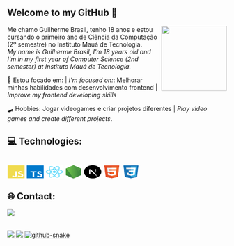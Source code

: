 ## Welcome to my GitHub 👋
<img align="right" height=150px width=150px src="https://user-images.githubusercontent.com/98707474/191408519-b9236392-4bde-4d2f-a4ee-bbf9ee631bda.png">
<p align="left" text-align="justify">
  Me chamo Guilherme Brasil, tenho 18 anos e estou cursando o primeiro ano de Ciência da Computação (2º semestre) no Instituto Mauá de Tecnologia.<br/>
  <em>My name is Guilherme Brasil, I'm 18 years old and I'm in my first year of Computer Science (2nd semester) at Instituto Mauá de Tecnologia.</em>
</p>
<p align="left" text-align="justify">
  🎯 Estou focado em: | <em>I'm focused on:</em>: Melhorar minhas habilidades com desenvolvimento frontend | <em>Improve my frontend developing skills</em><br/>
</p>
<p align="left" text-align="justify">
  🛹 Hobbies: Jogar videogames e criar projetos diferentes | <em>Play video games and create different projects</em>.
</p>

## 💻 Technologies:
<div style="display: inline_block"><br>
  <img align="center" alt="JS" height="30" width="40" src="https://raw.githubusercontent.com/devicons/devicon/master/icons/javascript/javascript-plain.svg">
  <img align="center" alt="TS" height="30" width="40" src="https://raw.githubusercontent.com/devicons/devicon/master/icons/typescript/typescript-plain.svg">
  <img align="center" alt="React" height="30" width="40" src="https://raw.githubusercontent.com/devicons/devicon/master/icons/react/react-original.svg">
  <img align="center" alt="NodeJS" height="30" width="40" src="https://raw.githubusercontent.com/devicons/devicon/master/icons/nodejs/nodejs-original.svg">
  <img align="center" alt="Next.js" height="30" width="40" src="https://raw.githubusercontent.com/devicons/devicon/master/icons/nextjs/nextjs-original.svg">
  <img align="center" alt="HTML" height="30" width="40" src="https://raw.githubusercontent.com/devicons/devicon/master/icons/html5/html5-original.svg">
  <img align="center" alt="CSS" height="30" width="40" src="https://raw.githubusercontent.com/devicons/devicon/master/icons/css3/css3-original.svg">
</div>
 
## 🌐 Contact:
<div> 
  <a href="https://www.instagram.com/g.brasil__/" target="_blank"><img src="https://img.shields.io/badge/-Instagram-%23E4405F?style=for-the-badge&logo=instagram&logoColor=white"></a>
</div>

##
<div>
  <a href="https://github.com/enzosakamoto">
  <img height="150em" src="https://github-readme-stats.vercel.app/api?username=gbrasil720&show_icons=true&count_private=true&theme=transparent"/>
  <img height="150em" src="https://github-readme-stats.vercel.app/api/top-langs/?username=gbrasil720&layout=compact&langs_count=7&theme=transparent"/>

  <picture>
    <source media="(prefers-color-scheme: dark)" srcset="https://github.com/gbrasil720/gbrasil720/blob/output/github-contribution-grid-snake-dark.svg" />
    <source media="(prefers-color-scheme: light)" srcset="https://github.com/gbrasil720/gbrasil720/blob/output/github-contribution-grid-snake.svg" />
    <img alt="github-snake" src="https://github.com/gbrasil720/gbrasil720/blob/output/github-contribution-grid-snake.svg" />
  </picture>
</div>
